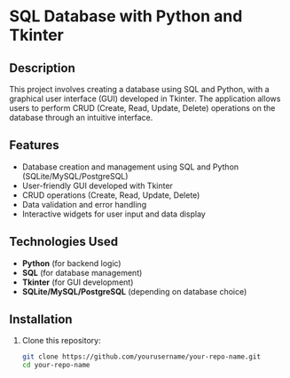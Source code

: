 # SQL Database with Python and Tkinter

## Description

This project involves creating a database using SQL and Python, with a graphical user interface (GUI) developed in Tkinter. The application allows users to perform CRUD (Create, Read, Update, Delete) operations on the database through an intuitive interface.

## Features

- Database creation and management using SQL and Python (SQLite/MySQL/PostgreSQL)
- User-friendly GUI developed with Tkinter
- CRUD operations (Create, Read, Update, Delete)
- Data validation and error handling
- Interactive widgets for user input and data display

## Technologies Used

- **Python** (for backend logic)
- **SQL** (for database management)
- **Tkinter** (for GUI development)
- **SQLite/MySQL/PostgreSQL** (depending on database choice)

## Installation

1. Clone this repository:
   ```bash
   git clone https://github.com/yourusername/your-repo-name.git
   cd your-repo-name
